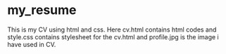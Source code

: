 # my_resume
This is my CV using html and css. Here cv.html contains html codes and style.css contains stylesheet for the cv.html and profile.jpg is the
image i have used in CV.
